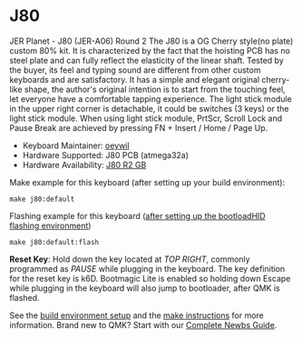 # J80

JER Planet - J80 (JER-A06) Round 2
The J80 is a OG Cherry style(no plate) custom 80% kit.
It is characterized by the fact that the hoisting PCB has no steel plate and can fully reflect the elasticity of the linear shaft. Tested by the buyer, its feel and typing sound are different from other custom keyboards and are satisfactory. It has a simple and elegant original cherry-like shape, the author's original intention is to start from the touching feel, let everyone have a comfortable tapping experience. The light stick module in the upper right corner is detachable, it could be switches (3 keys) or the light stick module. When using light stick module, PrtScr, Scroll Lock and Pause Break are achieved by pressing FN + Insert / Home / Page Up.

* Keyboard Maintainer: [oeywil](https://github.com/oeywil)
* Hardware Supported: J80 PCB (atmega32a)
* Hardware Availability: [J80 R2 GB](https://geekhack.org/index.php?topic=101401.0)

Make example for this keyboard (after setting up your build environment):

    make j80:default

Flashing example for this keyboard ([after setting up the bootloadHID flashing environment](https://docs.qmk.fm/#/flashing_bootloadhid))

    make j80:default:flash

**Reset Key**: Hold down the key located at *TOP RIGHT*, commonly programmed as *PAUSE* while plugging in the keyboard. The key definition for the reset key is k6D. Bootmagic Lite is enabled so holding down Escape while plugging in the keyboard will also jump to bootloader, after QMK is flashed.

See the [build environment setup](https://docs.qmk.fm/#/getting_started_build_tools) and the [make instructions](https://docs.qmk.fm/#/getting_started_make_guide) for more information. Brand new to QMK? Start with our [Complete Newbs Guide](https://docs.qmk.fm/#/newbs).
